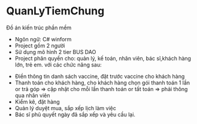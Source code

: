 # QuanLyTiemChung
Đồ án kiến trúc phần mềm
- Ngôn ngữ: C# winform
- Project gồm 2 người
- Sử dụng mô hình 2 tier BUS DAO
- Project phân quyền cho: quản lý, kế toán, nhân viên, bác sĩ,khách hàng lớn, trẻ em. với các chức năng sau:
+ Điền thông tin danh sách vaccine, đặt trước vaccine cho khách hàng
+ Thanh toán cho khách hàng, cho khách hàng chọn gói thanh toán 1 lần or trả góp => cập nhật cho mỗi lần thanh toán or tất toán => phải thông qua nhân viên
+ Kiểm kê, đặt hàng
+ Quản lý duyệt mua, sắp xếp lịch làm việc
+ Bác sĩ phũ quyết ngày đã sắp xếp và yêu cầu lại.
